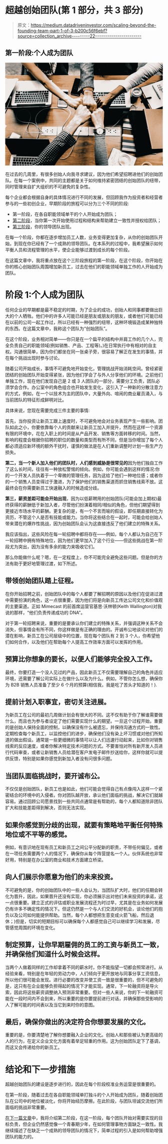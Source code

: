 # 超越创始团队(第 1 部分，共 3 部分)

> 原文：<https://medium.datadriveninvestor.com/scaling-beyond-the-founding-team-part-1-of-3-b200c56f6ebf?source=collection_archive---------22----------------------->

## **第一阶段:个人成为团队**

![](img/1bea58029e2b8025feb19925b3dbac32.png)

在过去的几周里，有很多创始人向我寻求建议，因为他们希望招聘进他们的创始团队。在每一个案例中，共同的主题都是关于如何维持紧密团结的创始团队的纽带，同时管理来自扩大组织的不可避免的复杂性。

每个企业都会根据自身的具体情况进行不同的发展，但回顾我作为投资者和经营者参与的一些初创企业，早期阶段的旅程可以分为三个不同的阶段:

*   第一阶段，在各自职能领域单干的个人开始成为团队；
*   [第二阶段](https://medium.com/datadriveninvestor/scaling-beyond-the-founding-team-part-2-of-3-f7bf7c675c71)，当你第一次开始使用过程和结构来帮助建立一致性并授权给团队；
*   [第三阶段](https://medium.com/@nick_verkroost/scaling-beyond-the-founding-team-part-3-of-3-ef3d75197105)，你的领导团队出现。

在每一个阶段，你都在逐步增加员工人数，业务变得更加复杂，从你的创始团队开始，到现在你已经有了一个成熟的领导团队。在本系列的过程中，我希望展示如何平衡人员和流程管理的水平，使企业能够过渡到成长的每个阶段。

在这篇文章中，我将重点放在这个三阶段旅程的第一阶段，在这个阶段，你开始在你的核心创始团队周围增加新员工，过去在他们的职能领域单独工作的人开始成为团队。

# 阶段 1:个人成为团队

任何企业的早期都是最不稳定的时期，为了企业的成功，创始人和同事都要做出巨大的个人牺牲。他们中的许多人可能已经是朋友或朋友的朋友，或者他们可能已经在以前的公司一起工作过，所以已经有一种强烈的纽带，这种环境锻造成某种独特的东西。在这篇文章中，我称这个团队为“创始团队”。

在这个阶段，业务相对简单——你只是在一个扁平的结构中并肩工作的几个人，完全负责自己的职能领域(例如销售、产品、工程等)。)在日常执行中有相对的自主权。沟通很简单，因为你们都坐在同一张桌子旁，很容易了解正在发生的事情，并在每个挑战出现时参与讨论。

随着公司开始成长，事情不可避免地开始变化，管理挑战开始消耗空间。曾经紧密团结的创始团队开始变得紧张，因为他们学会了与外人分享他们的环境。之前他们单独工作，现在他们发现自己是 2 或 3 人团队的一部分，需要分工负责，团队必须学会合作。办公室中的角色组合也开始发生变化，这引入了一种新的分散注意力的方式，例如，在一个以技术为主的团队中，大量外向、喧闹的商业雇员涌入，与当前团队的特征形成鲜明对比。

具体来说，您现在需要完成三件主要的事情:

首先，当你投资让新员工跟上速度时，不可避免地会对业务表现产生一些影响。团队如此之小，你要依靠每个人的贡献来让新员工加入并提升，然而在这样一个资源有限的环境中，花在入职上的时间是从产品开发、销售等方面转移的时间。当然，影响的程度会根据你招聘的职位的数量和类型而有所不同，但是当你增加了每个人都必须适应新环境的额外干扰时，谨慎的做法是在人们重新调整时计划一些生产力损失。

**第二，当一个新人加入他们的团队时，人们感到威胁是很常见的**因为他们独自工作了这么长时间，往往有一种放松警惕的倾向。例如，你可能会遇到这样的情况:你的一个开发人员执着于一个卑微的管理任务，因为这给了他们一种地位感；或者你的一个销售人员变得过于激进，为了保护他们的销售渠道而抓住销售线索不放。这最终会在你需要新员工快速融入的时候造成分歧。

**第三，薪资差距可能会开始出现**，因为以低薪聘用的创始团队(可能会加上期权)最终获得的薪酬低于新加入者，尽管他们扮演着相同/相似的角色，但他们期望得到更接近市场水平的薪酬。更复杂的是，有一个不言而喻的假设，即任期直接转化为资历，不管这个人是否有技能或能力。当你将这些结合在一起时，可能会给创始人带来潜在的爆炸性挑战，因为创始团队会认为这直接违反了他们建立的特殊关系。

我应该指出，这些风险在每一轮招聘中都将存在——例如，每个人都认为自己在下一轮招聘中拥有特殊地位，因为他们更早加入了这个行业——但这些挑战在第一阶段尤为突出，因为没有多余的能力来吸收它们。

那么你能做什么呢？嗯，在一定程度上，你不可能完全避免这些问题。但是你的方法有助于更好地管理过渡，如下所述。

## **带领创始团队踏上征程。**

在你开始招聘之前，创始团队中的每个人都要了解招聘的原因以及他们在促进过渡中需要扮演的角色，这一点很重要，因为他们将是向新员工传达公司文化和价值观的主要渠道。正如 Mimecast 的前首席运营官基思·沃林顿(Keith Wallington)对我说的那样，“他们负责传递成功的 DNA”。

对于第一轮招聘来说，重要的是要承认你们建立的特殊关系，并强调这种关系不会消失，但事情会有所不同，你这样做是有正确的理由的。开诚布公地谈论对他们的潜在影响，新员工在公司层级中的位置，现在每个团队有 2 到 3 个人，你希望他们如何合作，以及他们在帮助每个人提高工作效率方面可以发挥的作用。

## **预算比你想象的要长，以便人们能够完全投入工作。**

最终，你要打造一个没人见过的产品，因此新员工不仅需要理解自己的角色并适应环境，还需要了解公司实际上在做什么以及为什么。例如，不管你怎么想，确保你为 B2B 销售人员准备了至少 6 个月的预算(相信我，我是吃了苦头才知道的！).

## **提前计划入职事宜，密切关注进展。**

为新员工在公司的最初几周做计划会有很大的不同。这不仅有助于你了解谁需要做什么，而且也为参与者设定了他们需要实现什么的期望。一旦这个过程开始，重要的是创始人保持全面的控制，以确保没有什么被遗忘，并保持沟通方式的一致性。定期检查每个新员工，以监控他们的进步，确保他们没有染上坏习惯或对他们所知道的做出假设。通常是一些更细微的事情可以让人们迅速行动起来，比如你对销售线索的反应速度，或者你解决特定技术问题的方式。不要害怕对所有新开发人员进行代码审查，或者让新销售人员给潜在客户发电子邮件抄送给你，这样你就可以提供反馈，特别是如果你感觉到新加入者没有问很多问题。

## 当团队面临挑战时，要开诚布公。

不仅仅是创始团队，新员工也是如此，他们可能会觉得自己有点像闯入这样一个紧密结合的环境中的入侵者。你对团队越开放，承认他们面临的挑战，解决它们就越容易。通过回顾公司愿景找到一些共同点通常是有帮助的，每个人都知道除非团队扩大和技能差距得到解决，否则无法实现。

## 如果你感觉到分歧的出现，就要有策略地平衡任何特殊地位或不平等的感觉。

例如，有意识地在现有员工和新员工之间公平分配新的职责，不带任何偏见，或者在一项任务需要两个人的情况下，确保你从每个阵营提名一个人。伙伴系统也非常好用，特别是在办公室的商业和技术方面建立桥梁。

## **向人们展示你愿意为他们的未来投资。**

不可避免的是，你的创始团队中的一些人会认为，当团队扩大时，他们的任期会转化为晋升，因此，如果晋升还没有实现，你必须展示出对他们未来投资的承诺，这一点很重要。建立正式的评估或职业发展流程还为时过早，尤其是在业务如何发展仍有许多不确定性的情况下。但这仍然是一个与人们交流的好机会，谈论他们的抱负以及公司如何能提供帮助。当然，每个人都想把生意变成火箭飞船，然后退休；)但是，切实的短期目标可以确保每个人都感觉自己可以继续学习和发展，尽管感觉周围的环境在变化。

## **制定预算，让你早期雇佣的员工的工资与新员工一致，并确保他们知道什么时候会这样。**

当两个人做着同样的工作却拿着不同的薪水时，你不能指望一切都会照常进行。从经验来看，特别是在年轻的劳动力中，人们倾向于更开放地与同事分享工资信息，所以他们很可能会发现。进行必要的改变并使工资一致是很重要的，但不可避免的是，这只有在企业能够负担得起的情况下才能实现。通常，下一轮融资将是导火索，因此将这些薪资调整纳入预测非常重要。但对一些人来说，你的下一轮融资可能在一段时间内不会到来，所以重要的是你要提前进行对话，并确保那些受影响的人了解可能的时间表以及当它到来时你的意图。

## 最后，确保你做出的决定符合你想要发展的文化。

重要的是，你要清楚地了解你想要融入企业的文化。创始人和那些被认为更高级的人的行为，在定义企业文化方面有着举足轻重的作用。这为创始团队定下了基调，而这又会传递给你的新员工。

# 结论和下一步措施

超越创始团队的建设是逐步进行的，因此在每个阶段校准业务运营是很重要的。

在第一阶段，随着过去在各自职能领域单打独斗的个人开始成为团队，随着创始团队在公司中的地位被淡化，你将开始经历摩擦。在此阶段，与团队坦诚交流他们所面临的挑战非常重要。

[在下一篇文章](https://medium.com/datadriveninvestor/scaling-beyond-the-founding-team-part-2-of-3-f7bf7c675c71)中，我将介绍第二阶段，在这一阶段，每个团队开始对需要实现的目标负责，但企业仍然感觉像一个青春期少年，在如何管理事物方面缺乏一致性。我继续描述了在缺乏一个成熟的领导团队的情况下，简单过程的引入是如何帮助增强团队的能力的。